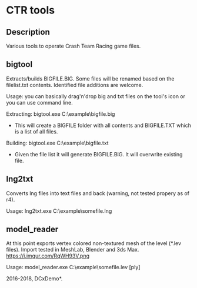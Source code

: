 # CTR tools

## Description
Various tools to operate Crash Team Racing game files.


## bigtool
Extracts/builds BIGFILE.BIG. Some files will be renamed based on the filelist.txt contents. Identified file additions are welcome.

Usage: you can basically drag'n'drop big and txt files on the tool's icon or you can use command line.

Extracting: bigtool.exe C:\example\bigfile.big
* This will create a BIGFILE folder with all contents and BIGFILE.TXT which is a list of all files.

Building: bigtool.exe C:\example\bigfile.txt
* Given the file list it will generate BIGFILE.BIG. It will overwrite existing file.


## lng2txt
Converts lng files into text files and back (warning, not tested propery as of r4).

Usage: lng2txt.exe C:\example\somefile.lng


## model_reader
At this point exports vertex colored non-textured mesh of the level (\*.lev files). Import tested in MeshLab, Blender and 3ds Max.
https://i.imgur.com/RqWH93V.png

Usage: model_reader.exe C:\example\somefile.lev \[ply]


2016-2018, DCxDemo*.
